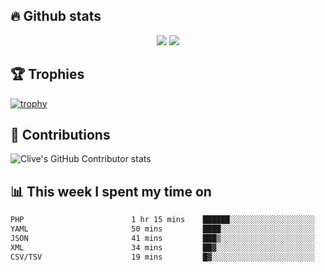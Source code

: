 ## &#128293; Github stats

<!-- GitHub Readme Streak Stats - https://github.com/DenverCoder1/github-readme-streak-stats -->
<p align="center">

<picture>
  <source 
    srcset="https://github-readme-stats.vercel.app/api?username=clivewalkden&count_private=true&show_icons=true&theme=darcula"
    media="(prefers-color-scheme: dark)"
  />
  <source
    srcset="https://github-readme-stats.vercel.app/api?username=clivewalkden&count_private=true&show_icons=true&theme=calm"
    media="(prefers-color-scheme: light), (prefers-color-scheme: no-preference)"
  />
  <img src="https://github-readme-stats.vercel.app/api?username=clivewalkden&count_private=true&show_icons=true&theme=darcula" />
</picture>

<a href="https://git.io/streak-stats" target="_blank">
  <img src="http://github-readme-streak-stats.herokuapp.com?user=clivewalkden&theme=darcula&date_format=j%20M%5B%20Y%5D" />
</a>

</p>

## &#127942; Trophies
[![trophy](https://github-profile-trophy.vercel.app/?username=clivewalkden&theme=onedark)](https://github.com/clivewalkden/github-profile-trophy)

## &#129309; Contributions
![Clive's GitHub Contributor stats](https://github-contributor-stats.vercel.app/api?username=clivewalkden)

## &#128202; This week I spent my time on
<!--START_SECTION:waka-->

```txt
PHP                        1 hr 15 mins    ██████░░░░░░░░░░░░░░░░░░░   23.90 %
YAML                       50 mins         ████░░░░░░░░░░░░░░░░░░░░░   15.97 %
JSON                       41 mins         ███▒░░░░░░░░░░░░░░░░░░░░░   12.98 %
XML                        34 mins         ██▓░░░░░░░░░░░░░░░░░░░░░░   10.82 %
CSV/TSV                    19 mins         █▓░░░░░░░░░░░░░░░░░░░░░░░   06.19 %
```

<!--END_SECTION:waka-->
